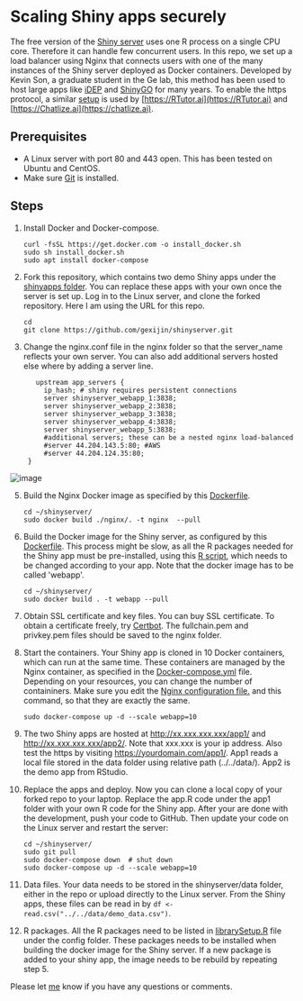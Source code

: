 # Scaling Shiny apps securely

 The free version of the [Shiny server](https://posit.co/products/open-source/shinyserver/) uses one R process on a single CPU core. Therefore it can handle few concurrent users. In this repo, we set up a load balancer using Nginx that connects users with one of the many instances of the Shiny server deployed as Docker containers. Developed by Kevin Son, a graduate student in the Ge lab, this method has been used to host large apps like [iDEP](http://bioinformatics.sdstate.edu/idep/) and  [ShinyGO](http://bioinformatics.sdstate.edu/go/) for many years.  To enable the https protocol, a similar [setup](https://github.com/gexijin/RTutor_server) is used by [https://RTutor.ai](https://RTutor.ai) and [https://Chatlize.ai](https://chatlize.ai).
 
## Prerequisites
  + A Linux server with port 80 and 443 open. This has been tested on Ubuntu and CentOS. 
  + Make sure [Git](https://git-scm.com/book/en/v2/Getting-Started-Installing-Git) is installed.

## Steps
1.  Install Docker and Docker-compose.
    ```
    curl -fsSL https://get.docker.com -o install_docker.sh
    sudo sh install_docker.sh
    sudo apt install docker-compose
    ```
2.  Fork this repository, which contains two demo Shiny apps under the [shinyapps folder](https://github.com/gexijin/shinyserver/tree/main/shinyapps). You can replace these apps with your own once the server is set up. Log in to the Linux server, and clone the forked repository. Here I am using the URL for this repo.
     ```
     cd
     git clone https://github.com/gexijin/shinyserver.git
     ```
3. Change the nginx.conf file in the nginx folder so that the server_name reflects your own server. You can also add additional servers hosted else where by adding a server line.
   ```
      upstream app_servers {
        ip_hash; # shiny requires persistent connections
        server shinyserver_webapp_1:3838;
        server shinyserver_webapp_2:3838;
        server shinyserver_webapp_3:3838;
        server shinyserver_webapp_4:3838;
        server shinyserver_webapp_5:3838;
        #additional servers; these can be a nested nginx load-balanced
        #server 44.204.143.5:80; #AWS
        #server 44.204.124.35:80;
    }
   ```
![image](https://github.com/gexijin/shinyserver/assets/18232433/cff76df8-d9bc-46af-8760-b20ce95057b0)

5. Build the Nginx Docker image as specified by this [Dockerfile](https://github.com/gexijin/shinyserver/blob/main/nginx/Dockerfile).
    ```
    cd ~/shinyserver/
    sudo docker build ./nginx/. -t nginx  --pull
    ```
6. Build the Docker image for the Shiny server, as configured by this [Dockerfile](https://github.com/gexijin/shinyserver/blob/main/Dockerfile). This process might be slow, as all the R packages needed for the Shiny app must be pre-installed, using this [R script](https://github.com/gexijin/shinyserver/blob/main/config/librarySetup.R), which needs to be changed according to your app. Note that the docker image has to be called 'webapp'.

    ```
    cd ~/shinyserver/
    sudo docker build . -t webapp --pull
    ```
7. Obtain SSL certificate and key files. You can buy SSL certificate. To obtain a certificate freely, try [Certbot](https://certbot.eff.org/). The fullchain.pem and privkey.pem files should be saved to the nginx folder.


   
8. Start the containers. Your Shiny app is cloned in 10 Docker containers, which can run at the same time.  These containers are managed by the Nginx container, as specified in the [Docker-compose.yml](https://github.com/gexijin/shinyserver/blob/main/docker-compose.yml) file. Depending on your resources, you can change the number of containiners. Make sure you edit the [Nginx configuration file.](https://github.com/gexijin/shinyserver/blob/main/nginx/nginx.conf) and this command, so that they are exactly the same.
    ```
    sudo docker-compose up -d --scale webapp=10
    ```
9. The two Shiny apps are hosted at http://xx.xxx.xxx.xxx/app1/ and http://xx.xxx.xxx.xxx/app2/. Note that xxx.xxx is your ip address. Also test the https by visiting https://yourdomain.com/app1/. App1 reads a local file stored in the data folder using relative path (../../data/). App2 is the demo app from RStudio.

10. Replace the apps and deploy. Now you can clone a local copy of your forked repo to your laptop. Replace the app.R code under the  app1 folder with your own R code for the Shiny app.  After your are done with the development, push your code to GitHub. Then update your code on the Linux server and restart the server:
    ```
    cd ~/shinyserver/
    sudo git pull
    sudo docker-compose down  # shut down
    sudo docker-compose up -d --scale webapp=10
    ```
11. Data files. Your data needs to be stored in the shinyserver/data folder, either in the repo or upload directly to the Linux server. From the Shiny apps, these files can be read in by ```df <- read.csv("../../data/demo_data.csv")```.
12. R packages. All the R packages need to be listed in [librarySetup.R](https://github.com/gexijin/shinyserver/blob/main/config/librarySetup.R) file under the config folder. These packages needs to be installed when building the docker image for the Shiny server. If a new package is added to your shiny app, the image needs to be rebuild by repeating step 5. 

Please let [me](https://twitter.com/StevenXGe) know if you have any questions or comments. 
